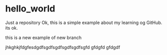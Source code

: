 # hello_world
Just a repository
Ok, this is a simple example about my learning og GitHub. its ok.

this is a new example of new branch

jhkghkjfdgfesdgdfsgdfsgdfsgdfsgdfsgfd 
gfdgfd
gfdgdf
